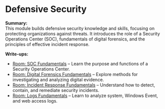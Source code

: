 # Defensive Security

**Summary:**  
This module builds defensive security knowledge and skills, focusing on protecting organizations against threats. It introduces the role of a Security Operations Center (SOC), fundamentals of digital forensics, and the principles of effective incident response.

**Write-ups:**  
- [Room: SOC Fundamentals](SOC_Fun.md) – Learn the purpose and functions of a Security Operations Center.  
- [Room: Digital Forensics Fundamentals](Digital_Fun.md) – Explore methods for investigating and analyzing digital evidence.  
- [Room: Incident Response Fundamentals](Incident_Fun.md) – Understand how to detect, contain, and remediate security incidents.  
- [Room: Logs Fundamentals](Log_Fun.md) – Learn to analyze system, Windows Event, and web access logs.
